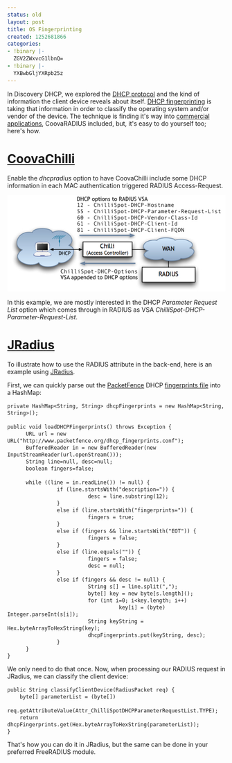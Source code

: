 ```yaml
---
status: old
layout: post
title: OS Fingerprinting
created: 1252681866
categories:
- !binary |-
  ZGV2ZWxvcG1lbnQ=
- !binary |-
  YXBwbGljYXRpb25z
---
```

In Discovery DHCP, we explored the [DHCP protocol](http://www.faqs.org/rfcs/rfc2131.html) and the kind of information the client device reveals about itself. [DHCP fingerprinting](http://myweb.cableone.net/xnih/download/bh-japan-laporte-kollmann-v8.ppt) is taking that information in order to classify the operating system and/or vendor of the device. The technique is finding it's way into [commercial applications](http://meraki.com/blog/2009/09/10/os-fingerprinting/), CoovaRADIUS included, but, it's easy to do yourself too; here's how.

[CoovaChilli](/CoovaChilli)
===========================

Enable the *dhcpradius* option to have CoovaChilli include some DHCP information in each MAC authentication triggered RADIUS Access-Request.

![Image](/img/2009-09-11-os-fingerprinting/chilli-radiusdhcp.jpg)

In this example, we are mostly interested in the DHCP *Parameter Request List* option which comes through in RADIUS as VSA *ChilliSpot-DHCP-Parameter-Request-List*.

[JRadius](/JRadius)
===================

To illustrate how to use the RADIUS attribute in the back-end, here is an example using [JRadius](/JRadius).

First, we can quickly parse out the [PacketFence](http://www.packetfence.org/en/tour/advanced_features.html) DHCP [fingerprints file](http://www.packetfence.org/dhcp_fingerprints.conf) into a HashMap:

    private HashMap<String, String> dhcpFingerprints = new HashMap<String, String>();

    public void loadDHCPFingerprints() throws Exception {
          URL url = new URL("http://www.packetfence.org/dhcp_fingerprints.conf");
          BufferedReader in = new BufferedReader(new InputStreamReader(url.openStream()));
          String line=null, desc=null;
          boolean fingers=false;

          while ((line = in.readLine()) != null) {
                    if (line.startsWith("description=")) {
                              desc = line.substring(12);
                    }
                    else if (line.startsWith("fingerprints=")) {
                              fingers = true;
                    }
                    else if (fingers && line.startsWith("EOT")) {
                              fingers = false;
                    }
                    else if (line.equals("")) {
                              fingers = false;
                              desc = null;
                    }
                    else if (fingers && desc != null) {
                              String s[] = line.split(",");
                              byte[] key = new byte[s.length]();
                              for (int i=0; i<key.length; i++)
                                        key[i] = (byte) Integer.parseInt(s[i]);
                              String keyString = Hex.byteArrayToHexString(key);
                              dhcpFingerprints.put(keyString, desc);
                    }
          }
    }

We only need to do that once. Now, when processing our RADIUS request in JRadius, we can classify the client device:

    public String classifyClientDevice(RadiusPacket req) {
        byte[] parameterList = (byte[])
                  req.getAttributeValue(Attr_ChilliSpotDHCPParameterRequestList.TYPE);
        return dhcpFingerprints.get(Hex.byteArrayToHexString(parameterList));
    }

That's how you can do it in JRadius, but the same can be done in your preferred FreeRADIUS module.
